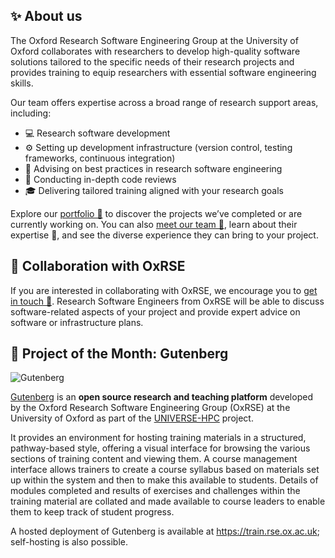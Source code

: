 ## ✨ About us

The Oxford Research Software Engineering Group at the University of Oxford collaborates with researchers to develop high-quality software solutions tailored to the specific needs of their research projects and provides training to equip researchers with essential software engineering skills.

Our team offers expertise across a broad range of research support areas, including:

- 💻 Research software development
- ⚙️ Setting up development infrastructure (version control, testing frameworks, continuous integration)
- 📐 Advising on best practices in research software engineering
- 🔎 Conducting in-depth code reviews
- 🎓 Delivering tailored training aligned with your research goals

Explore our [portfolio 💼](https://www.rse.ox.ac.uk/projects) to discover the projects we’ve completed or are currently working on. You can also [meet our team 👋](https://www.rse.ox.ac.uk/people), learn about their expertise 🧠, and see the diverse experience they can bring to your project.

## 🤝 Collaboration with OxRSE

If you are interested in collaborating with OxRSE, we encourage you to [get in touch 📩](https://www.rse.ox.ac.uk/contact). Research Software Engineers from OxRSE will be able to discuss software-related aspects of your project and provide expert advice on software or infrastructure plans.

## 🌟 Project of the Month: Gutenberg

![Gutenberg](https://www.rse.ox.ac.uk/sites/default/files/styles/mt_image_large/public/rse/images/media/gutenberg_banner_1.png?itok=GyqJyMa7)

[Gutenberg](https://www.rse.ox.ac.uk/gutenberg) is an **open source research and teaching platform** developed by the Oxford Research Software Engineering Group (OxRSE) at the University of Oxford as part of the [UNIVERSE-HPC](https://www.universe-hpc.ac.uk/) project.

It provides an environment for hosting training materials in a structured, pathway-based style, offering a visual interface for browsing the various sections of training content and viewing them.
A course management interface allows trainers to create a course syllabus based on materials set up within the system and then to make this available to students. Details of modules completed and results of exercises and challenges within the training material are collated and made available to course leaders to enable them to keep track of student progress.

A hosted deployment of Gutenberg is available at https://train.rse.ox.ac.uk; self-hosting is also possible.
